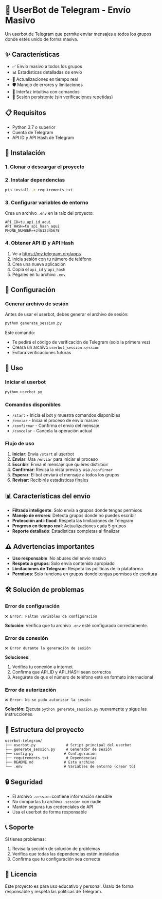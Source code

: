 # 🤖 UserBot de Telegram - Envío Masivo

Un userbot de Telegram que permite enviar mensajes a todos los grupos donde estés unido de forma masiva.

## ✨ Características

- ✅ Envío masivo a todos los grupos
- 📊 Estadísticas detalladas de envío
- 🔄 Actualizaciones en tiempo real
- 🛡️ Manejo de errores y limitaciones
- 📱 Interfaz intuitiva con comandos
- 💾 Sesión persistente (sin verificaciones repetidas)

## 📋 Requisitos

- Python 3.7 o superior
- Cuenta de Telegram
- API ID y API Hash de Telegram

## 🚀 Instalación

### 1. Clonar o descargar el proyecto

### 2. Instalar dependencias
```bash
pip install -r requirements.txt
```

### 3. Configurar variables de entorno

Crea un archivo `.env` en la raíz del proyecto:

```env
API_ID=tu_api_id_aqui
API_HASH=tu_api_hash_aqui
PHONE_NUMBER=+34612345678
```

### 4. Obtener API ID y API Hash

1. Ve a https://my.telegram.org/apps
2. Inicia sesión con tu número de teléfono
3. Crea una nueva aplicación
4. Copia el `api_id` y `api_hash`
5. Pégales en tu archivo `.env`

## 🔧 Configuración

### Generar archivo de sesión

Antes de usar el userbot, debes generar el archivo de sesión:

```bash
python generate_session.py
```

Este comando:
- Te pedirá el código de verificación de Telegram (solo la primera vez)
- Creará un archivo `userbot_session.session`
- Evitará verificaciones futuras

## 🎯 Uso

### Iniciar el userbot

```bash
python userbot.py
```

### Comandos disponibles

- `/start` - Inicia el bot y muestra comandos disponibles
- `/enviar` - Inicia el proceso de envío masivo
- `/confirmar` - Confirma el envío del mensaje
- `/cancelar` - Cancela la operación actual

### Flujo de uso

1. **Iniciar**: Envía `/start` al userbot
2. **Enviar**: Usa `/enviar` para iniciar el proceso
3. **Escribir**: Envía el mensaje que quieres distribuir
4. **Confirmar**: Revisa la vista previa y usa `/confirmar`
5. **Esperar**: El bot enviará el mensaje a todos los grupos
6. **Revisar**: Recibirás estadísticas finales

## 📊 Características del envío

- **Filtrado inteligente**: Solo envía a grupos donde tengas permisos
- **Manejo de errores**: Detecta grupos donde no puedes escribir
- **Protección anti-flood**: Respeta las limitaciones de Telegram
- **Progreso en tiempo real**: Actualizaciones cada 5 grupos
- **Reporte detallado**: Estadísticas completas al finalizar

## ⚠️ Advertencias importantes

- **Uso responsable**: No abuses del envío masivo
- **Respeto a grupos**: Solo envía contenido apropiado
- **Limitaciones de Telegram**: Respeta las políticas de la plataforma
- **Permisos**: Solo funciona en grupos donde tengas permisos de escritura

## 🛠️ Solución de problemas

### Error de configuración
```
❌ Error: Faltan variables de configuración
```
**Solución**: Verifica que tu archivo `.env` esté configurado correctamente.

### Error de conexión
```
❌ Error durante la generación de sesión
```
**Soluciones**:
1. Verifica tu conexión a internet
2. Confirma que API_ID y API_HASH sean correctos
3. Asegúrate de que el número de teléfono esté en formato internacional

### Error de autorización
```
❌ Error: No se pudo autorizar la sesión
```
**Solución**: Ejecuta `python generate_session.py` nuevamente y sigue las instrucciones.

## 📁 Estructura del proyecto

```
userbot-telegram/
├── userbot.py              # Script principal del userbot
├── generate_session.py     # Generador de sesión
├── config.py              # Configuración
├── requirements.txt        # Dependencias
├── README.md              # Este archivo
└── .env                   # Variables de entorno (crear tú)
```

## 🔒 Seguridad

- El archivo `.session` contiene información sensible
- No compartas tu archivo `.session` con nadie
- Mantén seguras tus credenciales de API
- Usa el userbot de forma responsable

## 📞 Soporte

Si tienes problemas:
1. Revisa la sección de solución de problemas
2. Verifica que todas las dependencias estén instaladas
3. Confirma que tu configuración sea correcta

## 📄 Licencia

Este proyecto es para uso educativo y personal. Úsalo de forma responsable y respeta las políticas de Telegram. 